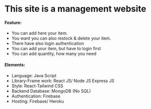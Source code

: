 # This site is a management website  
#### Feature: 
- You can add here your item. 
- You want you can also restock & delete your item.
- There have also login authentication 
- You can add your item, but have to login first 
- You can add quantity, how many you need  

#### Elements:
- Language: Java Script 
- Library-Frame work: React JS/ Node JS Express JS 
- Style: React-Tailwind CSS
- Backend Database: MongoDB (No SQL)
- Authentication: Firebase
- Hosting: Firebase/ Heroku
